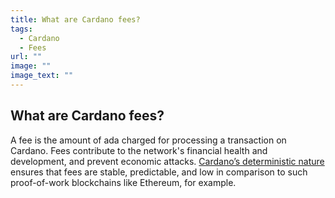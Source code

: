 ```yaml
---
title: What are Cardano fees?
tags:
  - Cardano
  - Fees
url: ""
image: ""
image_text: ""
---
```


## What are Cardano fees?

A fee is the amount of ada charged for processing a transaction on Cardano. Fees contribute to the network's financial health and development, and prevent economic attacks. [Cardano’s deterministic nature](https://iohk.io/en/blog/posts/2021/09/06/no-surprises-transaction-validation-on-cardano/) ensures that fees are stable, predictable, and low in comparison to such proof-of-work blockchains like Ethereum, for example.
